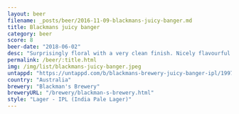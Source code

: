 ```yaml
---
layout: beer
filename: _posts/beer/2016-11-09-blackmans-juicy-banger.md
title: Blackmans juicy banger
category: beer
score: 8
beer-date: "2018-06-02"
desc: "Surprisingly floral with a very clean finish. Nicely flavourful but still easy drinking and refreshing"
permalink: /beer/:title.html
img: /img/list/blackmans-juicy-banger.jpeg
untappd: "https://untappd.com/b/blackmans-brewery-juicy-banger-ipl/1997345"
country: "Australia"
brewery: "Blackman's Brewery"
breweryURL: "/brewery/blackman-s-brewery.html"
style: "Lager - IPL (India Pale Lager)"
---
```

